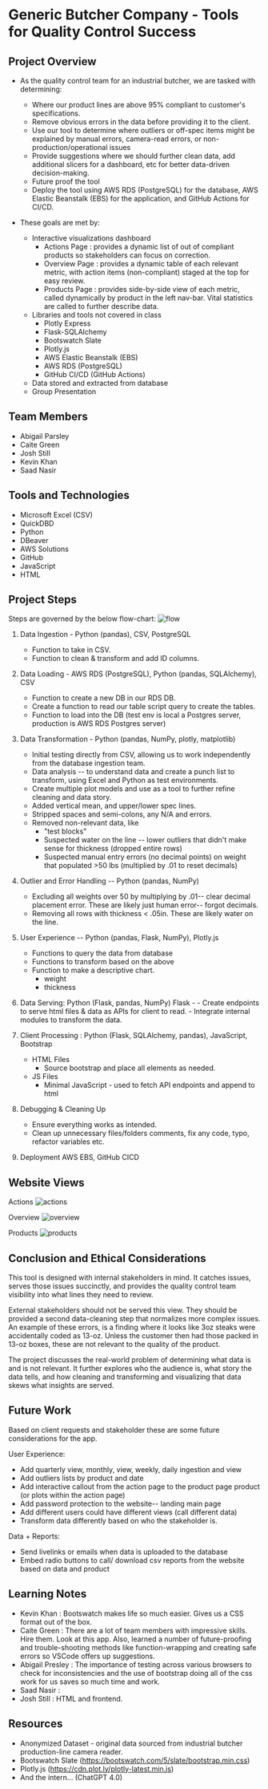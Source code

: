 # Generic Butcher Company - Tools for Quality Control Success

## Project Overview
- As the quality control team for an industrial butcher, we are tasked with determining:
    - Where our product lines are above 95% compliant to customer's specifications. 
    - Remove obvious errors in the data before providing it to the client.
    - Use our tool to determine where outliers or off-spec items might be explained by manual errors, camera-read errors, or non-production/operational issues
    - Provide suggestions where we should further clean data, add additional slicers for a dashboard, etc for better data-driven decision-making. 
    - Future proof the tool
    - Deploy the tool using AWS RDS (PostgreSQL) for the database, AWS Elastic Beanstalk (EBS) for the application, and GitHub Actions for CI/CD.
    
- These goals are met by: 
    - Interactive visualizations dashboard
        - Actions Page : provides a dynamic list of out of compliant products so stakeholders can focus on correction.
        - Overview Page : provides a dynamic table of each relevant metric, with action items (non-compliant) staged at the top for easy review. 
        - Products Page : provides side-by-side view of each metric, called dynamically by product in the left nav-bar. Vital statistics are called to further describe data.
    - Libraries and tools not covered in class
        - Plotly Express
        - Flask-SQLAlchemy
        - Bootswatch Slate
        - Plotly.js
        - AWS Elastic Beanstalk (EBS)
        - AWS RDS (PostgreSQL)
        - GitHub CI/CD (GitHub Actions)
    - Data stored and extracted from database
    - Group Presentation 


## Team Members
- Abigail Parsley
- Caite Green
- Josh Still
- Kevin Khan
- Saad Nasir

## Tools and Technologies

- Microsoft Excel (CSV)
- QuickDBD
- Python
- DBeaver
- AWS Solutions
- GitHub
- JavaScript
- HTML


## Project Steps
Steps are governed by the below flow-chart: 
![flow](resources/images/project_architecture.png)

1. Data Ingestion - Python (pandas), CSV, PostgreSQL
    - Function to take in CSV.
    - Function to clean & transform and add ID columns.

2. Data Loading - AWS RDS (PostgreSQL), Python (pandas, SQLAlchemy), CSV
    - Function to create a new DB in our RDS DB.
    - Create a function to read our table script query to create the tables.
    - Function to load into the DB (test env is local a Postgres server, production is AWS RDS Postgres server)

3. Data Transformation - Python (pandas, NumPy, plotly, matplotlib)
    - Initial testing directly from CSV, allowing us to work independently from the database ingestion team. 
    - Data analysis -- to understand data and create a punch list to transform, using Excel and Python as test environments.
    - Create multiple plot models and use as a tool to further refine cleaning and data story. 
    - Added vertical mean, and upper/lower spec lines.  
    - Stripped spaces and semi-colons, any N/A and errors.
    - Removed non-relevant data, like 
        - "test blocks"
        - Suspected water on the line -- lower outliers that didn't make sense for thickness (dropped entire rows)
        - Suspected manual entry errors (no decimal points) on weight that populated >50 lbs (multiplied by .01 to reset decimals)

4. Outlier and Error Handling -- Python (pandas, NumPy)
    - Excluding all weights over 50 by multiplying by .01-- clear decimal placement error. These are likely just human error-- forgot decimals.  
    - Removing all rows with thickness < .05in. These are likely water on the line. 

5. User Experience -- Python (pandas, Flask, NumPy), Plotly.js
    - Functions to query the data from database
    - Functions to transform based on the above
    - Function to make a descriptive chart. 
        - weight
        - thickness
    
6. Data Serving: Python (Flask, pandas, NumPy)
    Flask -
        - Create endpoints to serve html files & data as APIs for client to read.
        - Integrate internal modules to transform the data.

7. Client Processing : Python (Flask, SQLAlchemy, pandas), JavaScript, Bootstrap
    - HTML Files
        - Source bootstrap and place all elements as needed.
    - JS Files
        - Minimal JavaScript - used to fetch API endpoints and append to html

8. Debugging & Cleaning Up
    - Ensure everything works as intended. 
    - Clean up unnecessary files/folders comments, fix any code, typo, refactor variables etc. 

9. Deployment AWS EBS, GitHub CICD

## Website Views
Actions
![actions](resources/images/actions.png)

Overview
![overview](resources/images/overview.png)

Products
![products](resources/images/products.png)

## Conclusion and Ethical Considerations 
This tool is designed with internal stakeholders in mind.  It catches issues, serves those issues succinctly, and provides the quality control team visibility into what lines they need to review.

External stakeholders should not be served this view.  They should be provided a second data-cleaning step that normalizes more complex issues. An example of these errors, is a finding where it looks like 3oz steaks were accidentally coded as 13-oz. Unless the customer then had those packed in 13-oz boxes, these are not relevant to the quality of the product. 

The project discusses the real-world problem of determining what data is and is not relevant. It further explores who the audience is, what story the data tells, and how cleaning and transforming and visualizing that data skews what insights are served.  


## Future Work
Based on client requests and stakeholder these are some future considerations for the app. 

User Experience:  
- Add quarterly view, monthly, view, weekly, daily ingestion and view
- Add outliers lists by product and date
- Add interactive callout from the action page to the product page product (or plots within the action page)
- Add password protection to the website-- landing main page
- Add different users could have different views (call different data)
- Transform data differently based on who the stakeholder is.  

Data + Reports:
- Send livelinks or emails when data is uploaded to the database
- Embed radio buttons to call/ download csv reports from the website based on data and product

## Learning Notes
- Kevin Khan : Bootswatch makes life so much easier. Gives us a CSS format out of the box. 
- Caite Green : There are a lot of team members with impressive skills.  Hire them. Look at this app. Also, learned a number of future-proofing and trouble-shooting methods like function-wrapping and creating safe errors so VSCode offers up suggestions. 
- Abigail Presley : The importance of testing across various browsers to check for inconsistencies and the use of bootstrap doing all of the css work for us saves so much time and work.
- Saad Nasir : 
- Josh Still : HTML and frontend.  

## Resources
 - Anonymized Dataset - original data sourced from industrial butcher production-line camera reader.  
 - Bootswatch Slate (https://bootswatch.com/5/slate/bootstrap.min.css)
 - Plotly.js (https://cdn.plot.ly/plotly-latest.min.js)
 - And the intern... (ChatGPT 4.0)

